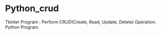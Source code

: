 # Python_crud
Tkinter Program :  Perform CRUD(Create, Read, Update, Delete) Operation. Python Program.
